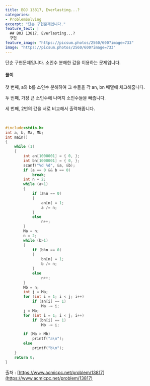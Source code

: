 ```yaml
---
title: BOJ 13817, Everlasting...?
categories:
- ProblemSolving
excerpt: "단순 구현문제입니다."
feature_text: |
  ## BOJ 13817, Everlasting...?
  구현
feature_image: "https://picsum.photos/2560/600?image=733"
image: "https://picsum.photos/2560/600?image=733"
---
```


단순 구현문제입니다.
소인수 분해한 값을 이용하는 문제입니다.

<h4>풀이</h4> 

첫 번째, a와 b를 소인수 분해하여 그 수들을 각 an, bn 배열에 체크해줍니다.

두 번째, 가장 큰 소인수에 나머지 소인수들을 빼줍니다.

세 번째, 2번의 값을 서로 비교해서 출력해줍니다. 

​
```c++
#include<stdio.h>
int a, b, Ma, Mb;
int main()
{
	while (1)
	{
		int an[1000001] = { 0, };
		int bn[1000001] = { 0, };
		scanf("%d %d", &a, &b);
		if (a == 0 && b == 0)
			break;
		int n = 2;
		while (a>1)
		{
			if (a%n == 0)
			{
				an[n] = 1;
				a /= n;
			}
			else
				n++;
		}
		Ma = n;
		n = 2;
		while (b>1)
		{
			if (b%n == 0)
			{
				bn[n] = 1;
				b /= n;
			}
			else
				n++;
		}
		Mb = n;
		int j = Ma;
		for (int i = 1; i < j; i++)
			if (an[i] == 1)
				Ma -= i;
		j = Mb;
		for (int i = 1; i < j; i++)
			if (bn[i] == 1)
				Mb -= i;

		if (Ma > Mb)
			printf("a\n");
		else
			printf("b\n");
	}
	return 0;
}
```

출처 : [https://www.acmicpc.net/problem/13817](https://www.acmicpc.net/problem/13817)
